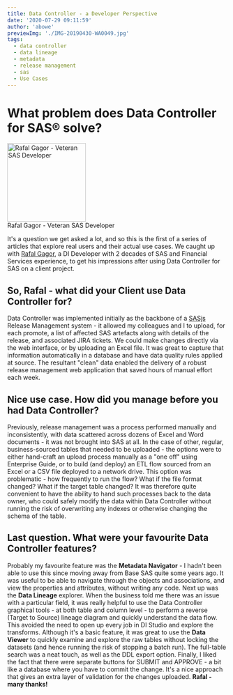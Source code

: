 ```yaml
---
title: Data Controller - a Developer Perspective
date: '2020-07-29 09:11:59'
author: 'abowe'
previewImg: './IMG-20190430-WA0049.jpg'
tags:
  - data controller
  - data lineage
  - metadata
  - release management
  - sas
  - Use Cases
---
```


<h1>What problem does Data Controller for SAS® solve?</h1>

<div class="imgHolder alignright"><a href="https://www.linkedin.com/in/rgagor/"><img class="wp-image-1070 size-square" src="https://datacontroller.io/wp-content/uploads/2020/07/IMG-20190430-WA0049-180x180.jpg" alt="Rafal Gagor - Veteran SAS Developer" width="180" height="180" /></a><div><span>Rafal Gagor - Veteran SAS Developer</span></div></div>

It's a question we get asked a lot, and so this is the first of a series of articles that explore real users and their actual use cases. We caught up with <a href="https://www.linkedin.com/in/rgagor/">Rafal Gagor</a>, a DI Developer with 2 decades of SAS and Financial Services experience, to get his impressions after using Data Controller for SAS on a client project. <h2><strong>So, Rafal - what did your Client use Data Controller for?</strong></h2> Data Controller was implemented initially as the backbone of a <a href="https://sasjs.io">SASjs</a> Release Management system - it allowed my colleagues and I to upload, for each promote, a list of affected SAS artefacts along with details of the release, and associated JIRA tickets. We could make changes directly via the web interface, or by uploading an Excel file. It was great to capture that information automatically in a database and have data quality rules applied at source. The resultant "clean" data enabled the delivery of a robust release management web application that saved hours of manual effort each week. <h2><strong>Nice use case. How did you manage before you had Data Controller?</strong></h2> Previously, release management was a process performed manually and inconsistently, with data scattered across dozens of Excel and Word documents - it was not brought into SAS at all. In the case of other, regular, business-sourced tables that needed to be uploaded - the options were to either hand-craft an upload process manually as a "one off" using Enterprise Guide, or to build (and deploy) an ETL flow sourced from an Excel or a CSV file deployed to a network drive. This option was problematic - how frequently to run the flow? What if the file format changed? What if the target table changed? It was therefore quite convenient to have the ability to hand such processes back to the data owner, who could safely modify the data within Data Controller without running the risk of overwriting any indexes or otherwise changing the schema of the table. <h2><strong>Last question. What were your favourite Data Controller features?</strong></h2> Probably my favourite feature was the <strong>Metadata Navigator</strong> - I hadn't been able to use this since moving away from Base SAS quite some years ago. It was useful to be able to navigate through the objects and associations, and view the properties and attributes, without writing any code. Next up was the <strong>Data Lineage</strong> explorer. When the business told me there was an issue with a particular field, it was really helpful to use the Data Controller graphical tools - at both table and column level - to perform a reverse (Target to Source) lineage diagram and quickly understand the data flow. This avoided the need to open up every job in DI Studio and explore the transforms. Although it's a basic feature, it was great to use the <strong>Data Viewer</strong> to quickly examine and explore the raw tables without locking the datasets (and hence running the risk of stopping a batch run). The full-table search was a neat touch, as well as the DDL export option. Finally, I liked the fact that there were separate buttons for SUBMIT and APPROVE - a bit like a database where you have to commit the change. It's a nice approach that gives an extra layer of validation for the changes uploaded. <strong>Rafal - many thanks!</strong>
